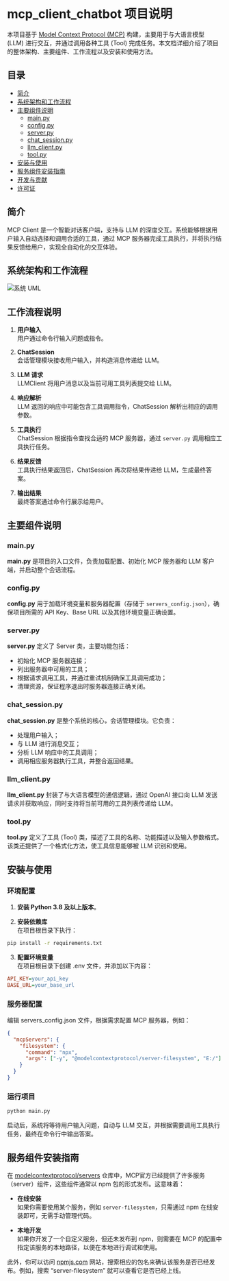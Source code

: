 # mcp_client_chatbot 项目说明

本项目基于 [Model Context Protocol (MCP)](https://github.com/modelcontextprotocol) 构建，主要用于与大语言模型 (LLM) 进行交互，并通过调用各种工具 (Tool) 完成任务。本文档详细介绍了项目的整体架构、主要组件、工作流程以及安装和使用方法。

## 目录

- [简介](#简介)
- [系统架构和工作流程](#系统架构和工作流程)
- [主要组件说明](#主要组件说明)
  - [main.py](#mainpy)
  - [config.py](#configpy)
  - [server.py](#serverpy)
  - [chat_session.py](#chat_sessionpy)
  - [llm_client.py](#llm_clientpy)
  - [tool.py](#toolpy)
- [安装与使用](#安装与使用)
- [服务组件安装指南](#服务组件安装指南)
- [开发与贡献](#开发与贡献)
- [许可证](#许可证)

## 简介

MCP Client 是一个智能对话客户端，支持与 LLM 的深度交互。系统能够根据用户输入自动选择和调用合适的工具，通过 MCP 服务器完成工具执行，并将执行结果反馈给用户，实现全自动化的交互体验。

## 系统架构和工作流程
![系统 UML](diagrams/output/mcp_client_chatbot.svg)

## 工作流程说明

1. **用户输入**  
   用户通过命令行输入问题或指令。

2. **ChatSession**  
   会话管理模块接收用户输入，并构造消息传递给 LLM。

3. **LLM 请求**  
   LLMClient 将用户消息以及当前可用工具列表提交给 LLM。

4. **响应解析**  
   LLM 返回的响应中可能包含工具调用指令，ChatSession 解析出相应的调用参数。

5. **工具执行**  
   ChatSession 根据指令查找合适的 MCP 服务器，通过 `server.py` 调用相应工具执行任务。

6. **结果反馈**  
   工具执行结果返回后，ChatSession 再次将结果传递给 LLM，生成最终答案。

7. **输出结果**  
   最终答案通过命令行展示给用户。

## 主要组件说明

### main.py
**main.py** 是项目的入口文件，负责加载配置、初始化 MCP 服务器和 LLM 客户端，并启动整个会话流程。

### config.py
**config.py** 用于加载环境变量和服务器配置（存储于 `servers_config.json`），确保项目所需的 API Key、Base URL 以及其他环境变量正确设置。

### server.py
**server.py** 定义了 Server 类，主要功能包括：
- 初始化 MCP 服务器连接；
- 列出服务器中可用的工具；
- 根据请求调用工具，并通过重试机制确保工具调用成功；
- 清理资源，保证程序退出时服务器连接正确关闭。

### chat_session.py
**chat_session.py** 是整个系统的核心，会话管理模块。它负责：
- 处理用户输入；
- 与 LLM 进行消息交互；
- 分析 LLM 响应中的工具调用；
- 调用相应服务器执行工具，并整合返回结果。

### llm_client.py
**llm_client.py** 封装了与大语言模型的通信逻辑，通过 OpenAI 接口向 LLM 发送请求并获取响应，同时支持将当前可用的工具列表传递给 LLM。

### tool.py
**tool.py** 定义了工具 (Tool) 类，描述了工具的名称、功能描述以及输入参数格式。该类还提供了一个格式化方法，使工具信息能够被 LLM 识别和使用。


## 安装与使用

### 环境配置

1. **安装 Python 3.8 及以上版本**。

2. **安装依赖库**  
  在项目根目录下执行：
  ```bash
  pip install -r requirements.txt
  ```
3. **配置环境变量**  
  在项目根目录下创建 .env 文件，并添加以下内容：
  ```ini
  API_KEY=your_api_key
  BASE_URL=your_base_url
  ```

### 服务器配置
编辑 servers_config.json 文件，根据需求配置 MCP 服务器，例如：
```json
{
  "mcpServers": {
    "filesystem": {
      "command": "npx",
      "args": ["-y", "@modelcontextprotocol/server-filesystem", "E:/"]
    }
  }
}
```

### 运行项目
```python
python main.py
```
启动后，系统将等待用户输入问题，自动与 LLM 交互，并根据需要调用工具执行任务，最终在命令行中输出答案。


## 服务组件安装指南

在 [modelcontextprotocol/servers](https://github.com/modelcontextprotocol/servers) 仓库中，MCP官方已经提供了许多服务（server）组件，这些组件通常以 npm 包的形式发布。这意味着：

- **在线安装**  
  如果你需要使用某个服务，例如 `server-filesystem`，只需通过 npm 在线安装即可，无需手动管理代码。

- **本地开发**  
  如果你开发了一个自定义服务，但还未发布到 npm，则需要在 MCP 的配置中指定该服务的本地路径，以便在本地进行调试和使用。

此外，你可以访问 [npmjs.com](https://www.npmjs.com/) 网站，搜索相应的包名来确认该服务是否已经发布。例如，搜索 “server-filesystem” 就可以查看它是否已经上线。